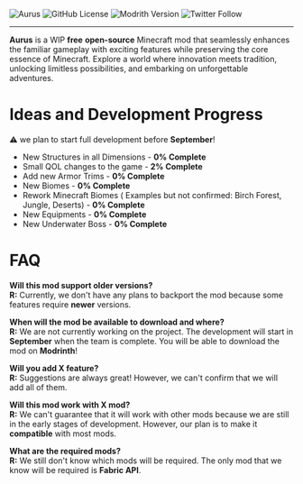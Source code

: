 ![Aurus](https://i.imgur.com/7M6znfp.png)
![GitHub License](https://img.shields.io/github/license/Dupernite/Aurus)
![Modrith Version](https://img.shields.io/modrinth/v/6UjXU2BV?logo=modrinth&link=https%3A%2F%2Fmodrinth.com%2Fmod%2Faurus)
![Twitter Follow](https://img.shields.io/twitter/follow/TeamAurus?link=https%3A%2F%2Ftwitter.com%2Fteamaurus)

---
**Aurus** is a WIP **free** **open-source** Minecraft mod that seamlessly enhances the familiar gameplay with exciting features while preserving the core essence of Minecraft. Explore a world where innovation meets tradition, unlocking limitless possibilities, and embarking on unforgettable adventures.

# Ideas and Development Progress

⚠️ we plan to start full development before **September**!

* New Structures in all Dimensions - **0% Complete** 
* Small QOL changes to the game - **2% Complete** 
* Add new Armor Trims - **0% Complete** 
* New Biomes - **0% Complete** 
* Rework Minecraft Biomes ( Examples but not confirmed: Birch Forest, Jungle, Deserts) - **0% Complete** 
* New Equipments - **0% Complete** 
* New Underwater Boss - **0% Complete** 

# FAQ
**Will this mod support older versions?**  
**R:** Currently, we don't have any plans to backport the mod because some features require **newer** versions.

**When will the mod be available to download and where?**  
**R:** We are not currently working on the project. The development will start in **September** when the team is complete. You will be able to download the mod on **Modrinth**!

**Will you add X feature?**  
**R:** Suggestions are always great! However, we can't confirm that we will add all of them.

**Will this mod work with X mod?**  
**R:** We can't guarantee that it will work with other mods because we are still in the early stages of development. However, our plan is to make it **compatible** with most mods.

**What are the required mods?**  
**R:** We still don't know which mods will be required. The only mod that we know will be required is **Fabric API**.
